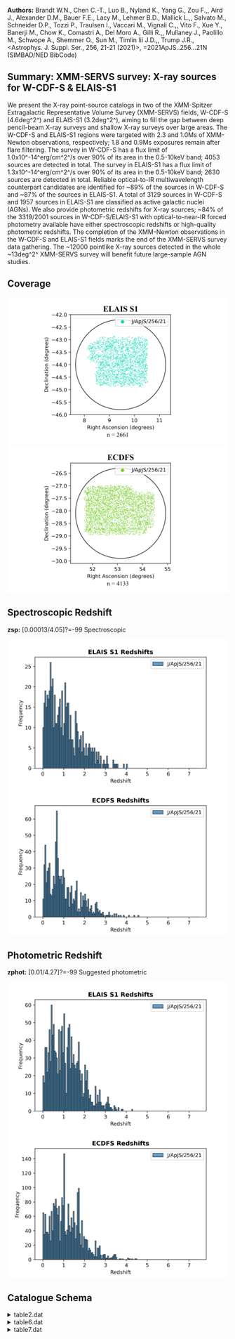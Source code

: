 **Authors:** Brandt W.N., Chen C.-T., Luo B., Nyland K., Yang G., Zou F.,, Aird J., Alexander D.M., Bauer F.E., Lacy M., Lehmer B.D., Mallick L.,, Salvato M., Schneider D.P., Tozzi P., Traulsen I., Vaccari M., Vignali C.,, Vito F., Xue Y., Banerji M., Chow K., Comastri A., Del Moro A., Gilli R.,, Mullaney J., Paolillo M., Schwope A., Shemmer O., Sun M., Timlin Iii J.D.,, Trump J.R., <Astrophys. J. Suppl. Ser., 256, 21-21 (2021)>, =2021ApJS..256...21N (SIMBAD/NED BibCode)

## Summary: XMM-SERVS survey: X-ray sources for W-CDF-S & ELAIS-S1 

We present the X-ray point-source catalogs in two of the XMM-Spitzer Extragalactic Representative Volume Survey (XMM-SERVS) fields, W-CDF-S (4.6deg^2^) and ELAIS-S1 (3.2deg^2^), aiming to fill the gap between deep pencil-beam X-ray surveys and shallow X-ray surveys over large areas. The W-CDF-S and ELAIS-S1 regions were targeted with 2.3 and 1.0Ms of XMM-Newton observations, respectively; 1.8 and 0.9Ms exposures remain after flare filtering. The survey in W-CDF-S has a flux limit of 1.0x10^-14^erg/cm^2^/s over 90% of its area in the 0.5-10keV band; 4053 sources are detected in total. The survey in ELAIS-S1 has a flux limit of 1.3x10^-14^erg/cm^2^/s over 90% of its area in the 0.5-10keV band; 2630 sources are detected in total. Reliable optical-to-IR multiwavelength counterpart candidates are identified for ~89% of the sources in W-CDF-S and ~87% of the sources in ELAIS-S1. A total of 3129 sources in W-CDF-S and 1957 sources in ELAIS-S1 are classified as active galactic nuclei (AGNs). We also provide photometric redshifts for X-ray sources; ~84% of the 3319/2001 sources in W-CDF-S/ELAIS-S1 with optical-to-near-IR forced photometry available have either spectroscopic redshifts or high-quality photometric redshifts. The completion of the XMM-Newton observations in the W-CDF-S and ELAIS-S1 fields marks the end of the XMM-SERVS survey data gathering. The ~12000 pointlike X-ray sources detected in the whole ~13deg^2^ XMM-SERVS survey will benefit future large-sample AGN studies.
## Coverage
![image](https://raw.githubusercontent.com/joshgithubbin/Sherlock-DDF/refs/heads/main/Catalogue%20Plotting/Catalogues/J-ApJS-256-21/Subcatalogues/ELAIS%20S1/Plots/fieldcover.png)
![image](https://raw.githubusercontent.com/joshgithubbin/Sherlock-DDF/refs/heads/main/Catalogue%20Plotting/Catalogues/J-ApJS-256-21/Subcatalogues/ECDFS/Plots/fieldcover.png)
## Spectroscopic Redshift 
 
**zsp:** [0.00013/4.05]?=-99 Spectroscopic 
 

![image](https://raw.githubusercontent.com/joshgithubbin/Sherlock-DDF/refs/heads/main/Catalogue%20Plotting/Catalogues/J-ApJS-256-21/Subcatalogues/ELAIS%20S1/Plots/zspec.png)
![image](https://raw.githubusercontent.com/joshgithubbin/Sherlock-DDF/refs/heads/main/Catalogue%20Plotting/Catalogues/J-ApJS-256-21/Subcatalogues/ECDFS/Plots/zspec.png)
## Photometric Redshift 
 
**zphot:** [0.01/4.27]?=-99 Suggested photometric 
 

![image](https://raw.githubusercontent.com/joshgithubbin/Sherlock-DDF/refs/heads/main/Catalogue%20Plotting/Catalogues/J-ApJS-256-21/Subcatalogues/ELAIS%20S1/Plots/zphot.png)
![image](https://raw.githubusercontent.com/joshgithubbin/Sherlock-DDF/refs/heads/main/Catalogue%20Plotting/Catalogues/J-ApJS-256-21/Subcatalogues/ECDFS/Plots/zphot.png)
## Catalogue Schema

<details>
<summary>table2.dat</summary>

| Bytes   | Format       | Units   | Label   | Explanations                                       |
|:--------|:-------------|:--------|:--------|:---------------------------------------------------|
| 1- 8    | A8           | ---     | Field   | Target field ("ELAIS-S1"=31 occurrences or         |
| 80      | occurrences) | 10-     | 13      | I4    ---     Nrev    XMM-Newton revolution number |
| 15- 24  | I10          | ---     | ObsID   | XMM-Newton observation ID                          |
| 26- 44  | A19          | ---     | Date    | Observation starting date/time (UT), ISO8601       |
| 46- 54  | F9.6         | deg     | RAdeg   | [8.7/54.2] Right ascension, pointing               |
| 56- 65  | F10.6        | deg     | DEdeg   | [-45/-27] Declination, pointing center (J2000)     |
| 67- 70  | F4.1         | ks      | PN      | [0.0/41.6] Cleaned exposure time for PN (1)        |
| 72- 75  | F4.1         | ks      | MOS1    | [0.0/43.5] Cleaned exposure time for MOS1 (1)      |
| 77- 80  | F4.1         | ks      | MOS2    | [0.0/43.5] Cleaned exposure time for MOS2 (1)      |
| 82- 85  | F4.1         | ks      | Exp     | [7.0/44.9] Total EPIC exposure time                |

**Note**: Cleaned exposure time included in the "good time intervals"; GTIs.

</details>

<details>
<summary>table6.dat</summary>

| Bytes      | Format       | Units        | Label           | Explanations                                                                 |
|:-----------|:-------------|:-------------|:----------------|:-----------------------------------------------------------------------------|
| 1- 5       | A5           | ---          | Field           | [WCDFS] W-CDF-S field ("WCDFS")                                              |
| 6- 9       | I04          | ---          | WCDFS           | [0/4052] The source ID of each X-ray                                         |
| 11- 19     | F9.6         | deg          | RAdeg           | [51.6/54.5] Right ascension (J2000.0)                                        |
| 21- 30     | F10.6        | deg          | DEdeg           | [-29/-26] Declination (J2000.0)                                              |
| 32- 39     | F8.6         | arcsec       | eXPos           | [0.07/4.4] X-ray positional                                                  |
| 41- 48     | F8.6         | arcsec       | R68             | [0.1/6.7] The 68% positional-                                                |
| 50- 58     | F9.6         | arcsec       | R99             | [0.2/15.1] The 99.73%                                                        |
| 60- 67     | F8.6         | arcsec       | eEMPos          | [0.04/8] Positional uncertainty                                              |
| 69- 78     | F10.6        | deg          | RASBdeg         | [51.6/54.5]?=-99 Right ascension (J2000)                                     |
| 80- 89     | F10.6        | deg          | DESBdeg         | [-29/-26]?=-99 Declination (J2000.0) as                                      |
| 91- 100    | F10.6        | deg          | RAHBdeg         | [51.6/54.5]?=-99 Right ascension (J2000)                                     |
| 102- 111   | F10.6        | deg          | DEHBdeg         | [-29/-26]?=-99 Declination (J2000.0) as                                      |
| 113- 122   | F10.6        | deg          | RAFBdeg         | [51.6/54.5]?=-99 Right ascension (J2000)                                     |
| 124- 133   | F10.6        | deg          | DEFBdeg         | [-29/-26]?=-99 Declination (J2000.0) as                                      |
| 135- 148   | F14.6        | ---          | detSB           | [3.5/109715]?=-99 The emldetect                                              |
| 150- 162   | F13.6        | ---          | detHB           | [9.5/11681]?=-99 The emldetect                                               |
| 164- 177   | F14.6        | ---          | detFB           | [3.5/121389]?=-99 The emldetect                                              |
| 179- 188   | F10.3        | s            | ExpSB           | [2261/217999] Total (PN+MOS1+MOS2)                                           |
| 190- 199   | F10.3        | s            | ExpHB           | [1507/179250] Total (PN+MOS1+MOS2)                                           |
| 201- 210   | F10.3        | s            | ExpFB           | [1721/223271] Total (PN+MOS1+MOS2)                                           |
| 212- 220   | F9.3         | s            | PNExpSB         | [1617/55520]?=0 PN exposure time in the                                      |
| 222- 230   | F9.3         | s            | M1ExpSB         | [60/84807]?=0 MOS1 exposure time in the                                      |
| 232- 240   | F9.3         | s            | M2ExpSB         | [1472/86841]?=0 MOS2 exposure time in the                                    |
| 242- 250   | F9.3         | s            | PNExpHB         | [1056/52663]?=0 PN exposure time in the                                      |
| 252- 260   | F9.3         | s            | M1ExpHB         | [13/68738]?=0 MOS1 exposure time in the                                      |
| 262- 270   | F9.3         | s            | M2ExpHB         | [2166/77002]?=0 MOS2 exposure time in the                                    |
| 272- 280   | F9.3         | s            | PNExpFB         | [1144/57280]?=0 PN exposure time in the                                      |
| 282- 290   | F9.3         | s            | M1ExpFB         | [1457/85675]?=0 MOS1 exposure time in the                                    |
| 292- 300   | F9.3         | s            | M2ExpFB         | [3092/84105]?=0 MOS2 exposure time in the                                    |
| 302- 310   | F9.6         | ct/pix       | BkgSB           | [0.08/5.5]?=99 Total background-map                                          |
| 312- 320   | F9.6         | ct/pix       | BkgHB           | [0/4.7]?=99 Total background-map                                             |
| 322- 330   | F9.6         | ct/pix       | BkgFB           | [0/8.3]?=99 Total background-map value                                       |
| 332- 339   | F8.6         | ct/pix       | PNBkgSB         | [0/3.8] PN background-map value in the                                       |
| 341- 348   | F8.6         | ct/pix       | M1BkgSB         | [0/1.3] MOS1 background-map value in the                                     |
| 350- 357   | F8.6         | ct/pix       | M2BkgSB         | [0/1.1] MOS2 background-map value in th                                      |
| 359- 366   | F8.6         | ct/pix       | PNBkgHB         | [0/2.4] PN background-map value in the                                       |
| 368- 375   | F8.6         | ct/pix       | M1BkgHB         | [0/1.6] MOS1 background-map value in th                                      |
| 377- 384   | F8.6         | ct/pix       | M2BkgHB         | [0/1.4] MOS2 background-map value in the                                     |
| 386- 393   | F8.6         | ct/pix       | PNBkgFB         | [0/5.5] PN background-map value in the                                       |
| 395- 402   | F8.6         | ct/pix       | M1BkgFB         | [0/2.7] MOS1 background-map value in the                                     |
| 404- 411   | F8.6         | ct/pix       | M2BkgFB         | [0/2.4] MOS2 background-map value in th                                      |
| 413- 424   | F12.6        | ct           | CtsSB           | [6/26510] Total (PN+MOS1+MOS2) net                                           |
| 426- 436   | F11.6        | ct           | CtsHB           | [17/4126] Total (PN+MOS1+MOS2) net                                           |
| 438- 449   | F12.6        | ct           | CtsFB           | [7/30391] Total (PN+MOS1+MOS2) net                                           |
| 451- 462   | F12.6        | ct           | PNCtsSB         | [0/9997]?=-99 PN net counts in the soft                                      |
| 464- 475   | F12.6        | ct           | M1CtsSB         | [0/6585]?=-99 MOS1 net counts in the                                         |
| 477- 488   | F12.6        | ct           | M2CtsSB         | [0/9928]?=-99 MOS2 net counts in the                                         |
| 490- 501   | F12.6        | ct           | PNCtsHB         | [0/2392]?=-99 PN net counts in the hard                                      |
| 503- 514   | F12.6        | ct           | M1CtsHB         | [0/1065]?=-99 MOS1 net counts in the                                         |
| 516- 527   | F12.6        | ct           | M2CtsHB         | [0/1991]?=-99 MOS2 net counts in the                                         |
| 529- 541   | F13.6        | ct           | PNCtsFB         | [0/10824]?=-99 PN net counts in the                                          |
| 543- 554   | F12.6        | ct           | M1CtsFB         | [0/7649]?=-99 MOS1 net counts in the                                         |
| 556- 568   | F13.6        | ct           | M2CtsFB         | [0/11919]?=-99 MOS2 net counts in the                                        |
| 570- 581   | F12.6        | ct           | e_CtsSB         | [3.8/7978]?=-99 Uncertainty on CtsSB                                         |
| 583- 594   | F12.6        | ct           | e_CtsHB         | [5.3/6678]?=-99 Uncertainty on CtsHB                                         |
| 596- 608   | F13.6        | ct           | e_CtsFB         | [5/16029]?=-99 Uncertainty on CtsFB                                          |
| 610- 621   | F12.6        | ct           | e_PNCtsSB       | [0/5543]?=-99 Uncertainty on PNCtsSB                                         |
| 623- 632   | F10.6        | ct           | e_M1CtsSB       | [0/85]?=-99 Uncertainty of M1CtsSB                                           |
| 634- 645   | F12.6        | ct           | e_M2CtsSB       | [0/7978]?=-99 Uncertainty of M2CtsSB                                         |
| 647- 658   | F12.6        | ct           | e_PNCtsHB       | [0/6678]?=-99 Uncertainty on PNCtsHB                                         |
| 660- 671   | F12.6        | ct           | e_M1CtsHB       | [0/2925]?=-99 Uncertainty on M1CtsHB                                         |
| 673- 682   | F10.6        | ct           | e_M2CtsHB       | [0/49]?=-99 Uncertainty of M2CtsHB                                           |
| 684- 696   | F13.6        | ct           | e_PNCtsFB       | [0/16029]?=-99 Uncertainty on PNCtsFB                                        |
| 698- 709   | F12.6        | ct           | e_M1CtsFB       | [0/4963]?=-99 Uncertainty of M1CtsFB                                         |
| 711- 723   | F13.6        | ct           | e_M2CtsFB       | [0/15920]?=-99 Uncertainty of M2CtsFB                                        |
| 725- 734   | F10.8        | ct/s         | CRtSB           | [0.0003/1.16] Total (PN+MOS1+MOS2) net                                       |
| 736- 745   | F10.8        | ct/s         | CRtHB           | [0.0009/0.15] Total (PN+MOS1+MOS2) net                                       |
| 747- 756   | F10.8        | ct/s         | CRtFB           | [0.0003/1.31] Total (PN+MOS1+MOS2) net                                       |
| 758- 766   | E9.4         | ct/s         | PNCRtSB         | [0/0.8]?=99 PN net count rates in the                                        |
| 768- 776   | E9.4         | ct/s         | M1CRtSB         | [0/0.21]?=99 MOS1 net count rates in the                                     |
| 778- 786   | E9.4         | ct/s         | M2CRtSB         | [0/0.24]?=99 MOS2 net count rates in the                                     |
| 788- 798   | F11.8        | ct/s         | PNCRtHB         | [0/0.08]?=99 PN net count rates in the                                       |
| 800- 808   | E9.4         | ct/s         | M1CRtHB         | [0/0.04]?=99 MOS1 net count rates in the                                     |
| 810- 818   | E9.4         | ct/s         | M2CRtHB         | [0/0.05]?=99 MOS2 net count rates in the                                     |
| 820- 826   | E7.2         | ct/s         | PNCRtFB         | [0/0.8]?=99 PN net count rates in the                                        |
| 828- 836   | E9.4         | ct/s         | M1CRtFB         | [0/0.25]?=99 MOS1 net count rates in the                                     |
| 838- 846   | E9.4         | ct/s         | M2CRtFB         | [0/0.3]?=99 MOS2 net count rates in the                                      |
| 848- 858   | F11.8        | ct/s         | e_CRtSB         | [0.0002/0.5]?=99 Uncertainty on CRtSB                                        |
| 860- 870   | F11.8        | ct/s         | e_CRtHB         | [0.0002/0.32]?=99 Uncertainty on CRtHB                                       |
| 872- 882   | F11.8        | ct/s         | e_CRtFB         | [0.0003/0.94]?=99 Uncertainty on CRtFB                                       |
| 884- 894   | F11.8        | ct/s         | e_PNCRtSB       | [0/0.33]?=99 Uncertainty of PNCRtSB                                          |
| 896- 904   | E9.4         | ct/s         | e_M1CRtSB       | [0/0.005]?=99 Uncertainty on M1CRtSB                                         |
| 906- 914   | E9.4         | ct/s         | e_M2CRtSB       | [0/0.5]?=99 Uncertainty on M2CRtSB                                           |
| 916- 926   | F11.8        | ct/s         | e_PNCRtHB       | [0/0.32]?=99 Uncertainty on PNCRtHB                                          |
| 928- 936   | E9.4         | ct/s         | e_M1CRtHB       | [0/0.2]?=99 Uncertainty on M1CRtHB                                           |
| 938- 948   | F11.8        | ct/s         | e_M2CRtHB       | [0/0.0021]?=99 Uncertainty on M2CRtHB                                        |
| 950- 960   | F11.8        | ct/s         | e_PNCRtFB       | [0/0.94]?=99 Uncertainty on PNCRtFB                                          |
| 962- 972   | F11.8        | ct/s         | e_M1CRtFB       | [0/0.2]?=99 Uncertainty on M1CRtFB                                           |
| 974- 984   | F11.8        | ct/s         | e_M2CRtFB       | [0/0.7]?=99 Uncertainty on M2CRtFB                                           |
| 986- 991   | F6.3         | ---          | BR              | [0.019/33.5] Total hard-to-soft band                                         |
| 993- 998   | F6.3         | ---          | e_BR            | [0.003/39]?=99 Uncertainty on BR (BR_ERR)                                    |
| 1000- 1005 | F6.3         | ---          | PNBR            | [0.014/6]?=99 PN hard-to-soft band ratio                                     |
| 1007- 1012 | F6.3         | ---          | e_PNBR          | [0.004/30]?=99 Uncertainty on PNBR                                           |
| 1014- 1019 | F6.3         | ---          | M1BR            | [0.009/23]?=99 MOS1 hard-to-soft band                                        |
| 1021- 1027 | F7.3         | ---          | e_M1BR          | [0.006/169]?=99 Uncertainty on M1BR                                          |
| 1029- 1034 | F6.3         | ---          | M2BR            | [0.03/9]?=99 MOS2 hard-to-soft band ratio                                    |
| 1036- 1041 | F6.3         | ---          | e_M2BR          | [0.006/6]?=99 Uncertainty on M2BR                                            |
| 1043- 1048 | F6.3         | ---          | HR              | [-0.97/0.95] Hardness ratio                                                  |
| 1050- 1056 | F7.3         | ---          | e_HR            | [-2/14.1]?=-99 Uncertainty on HR (HR_ERR)                                    |
| 1058- 1061 | F4.1         | ---          | Gamma           | [-1/2.9] The effective power-law                                             |
| 1063- 1073 | F11.8        | fW/m2        | F0.5-2keV       | [0.0004/0.81]?=99 Apparent flux in                                           |
| 1075- 1085 | F11.8        | fW/m2        | e_F0.5-2keV     | [0.0001/0.011]?=99 Uncertainty on                                            |
| 1087- 1097 | F11.8        | fW/m2        | F2-10keV        | [0.004/1.1]?=99 Apparent flux in                                             |
| 1099- 1109 | F11.8        | fW/m2        | e_F2-10keV      | [0.001/0.08]?=99 Uncertainty on F2-10keV                                     |
| 1111- 1121 | F11.8        | fW/m2        | F0.5-10keV      | [0.001/1.7]?=99 Apparent flux in                                             |
| 1123- 1133 | F11.8        | fW/m2        | e_F0.5-10keV    | [0.0005/0.07]?=99 Uncertainty on                                             |
| 1135- 1140 | F6.2         | [10-7W]      | LX              | [35.27/45.55]? Log rest-frame apparent                                       |
| 1142- 1144 | I3           | ---          | CCat            | [1/3]?=-99 The catalog origin of the                                         |
| 1146- 1167 | A22          | ---          | CID             | Source ID in the matched Chandra                                             |
| 1169- 1178 | F10.6        | deg          | RACdeg          | [52.2/54.4]?=-99 Right ascension (J2000)                                     |
| 1180- 1189 | F10.6        | deg          | DECdeg          | [-28.2/-27]?=-99 Declination (J2000) of                                      |
| 1191- 1200 | F10.6        | ---          | Pany            | [0.1/1]?=-99 The posterior probability of                                    |
| 1202- 1211 | F10.6        | ---          | Pi              | [0.2/1]?=-99 The relative probability of                                     |
| 1          | counterpart  | to           | be              | the correct match                                                            |
| 1213       | I1           | ---          | F2              | [0/1] Warning flag for sources where a                                       |
| 1215- 1224 | F10.6        | deg          | RAIRdeg         | [51.6/54.5]?=-99 Right ascension (J2000)                                     |
| 1226- 1235 | F10.6        | deg          | DEIRdeg         | [-29/-26]?=-99 Declination (J2000.0) of                                      |
| 1237- 1246 | F10.6        | deg          | RAVdeg          | [51.6/54.5]?=-99 Right ascension (J2000)                                     |
| 1248- 1257 | F10.6        | deg          | DEVdeg          | [-29/-26]?=-99 Declination (J2000.0) of                                      |
| 1259- 1268 | F10.6        | deg          | RAHdeg          | [51.7/54.5]?=-99 Right ascension (J2000)                                     |
| 1270- 1279 | F10.6        | deg          | DEHdeg          | [-29/-26]?=-99 Declination (J2000.0) of                                      |
| 1281- 1290 | F10.6        | deg          | RADdeg          | [51.6/54.5]?=-99 Right ascension (J2000)                                     |
| 1292- 1301 | F10.6        | deg          | DEDdeg          | [-29/-27]?=-99 Declination (J2000.0) of                                      |
| 1303- 1313 | F11.6        | arcsec       | SepIRAC         | [0.02/9.8]?=-99 Separation of the X-ray                                      |
| 1315- 1325 | F11.6        | arcsec       | SepVIDEO        | [0.01/9.9]?=-99 Separation of the X-ray                                      |
| 1327- 1336 | F10.6        | arcsec       | SepHSC          | [0.01/9.8]?=-99 Separation of the X-ray                                      |
| 1338- 1347 | F10.6        | arcsec       | SepDES          | [0.1/9.6]?=-99 Separation of the X-ray                                       |
| 1349- 1357 | F9.6         | mag          | 3.6magAp        | [12.68/23]?=99 1.9 arcsec aperture                                           |
| 6          | micron       | band         | reported        | in the DeepDrill catalog                                                     |
| 1359- 1367 | F9.6         | mag          | e_3.6magAp      | [0.03/0.3]?=99 The uncertainty on                                            |
| 1369- 1377 | F9.6         | mag          | 4.5magAp        | [12.9/22.8]?=99 1.9 arcsec aperture                                          |
| 5          | micron       | band         | reported        | in the DeepDrill catalog                                                     |
| 1379- 1387 | F9.6         | mag          | e_4.5magAp      | [0.03/0.3]?=99 The uncertainty on                                            |
| 1389- 1397 | F9.6         | mag          | Zapc3           | [12.34/27.5]?=99 VIDEO 2" aperture                                           |
| 1399- 1405 | E7.2         | mag          | e_Zapc3         | [4e-6/1.8]?=99 Uncertainty on Zapc3                                          |
| 1407- 1415 | F9.6         | mag          | Yapc3           | [11.5/26.3]?=99 VIDEO 2 arcsec aperture                                      |
| 1417- 1423 | E7.2         | mag          | e_Yapc3         | [3e-6/1.2]?=99 Uncertainty on Yapc3                                          |
| 1425- 1433 | F9.6         | mag          | Japc3           | [12.19/26.1]?=99 VIDEO 2 arcsec aperture                                     |
| 1435- 1441 | E7.2         | mag          | e_Japc3         | [5e-6/0.5]?=99 Uncertainty on Japc3                                          |
| 1443- 1451 | F9.6         | mag          | Hapc3           | [12.22/27.3]?=99 VIDEO 2 arcsec aperture                                     |
| 1453- 1459 | E7.2         | mag          | e_Hapc3         | [5e-6/2.2]?=99 Uncertainty on Hapc3                                          |
| 1461- 1469 | F9.6         | mag          | Ksapc3          | [12.24/24]?=99 VIDEO 2 arcsec aperture                                       |
| 1471- 1477 | E7.2         | mag          | e_Ksapc3        | [6e-6/0.3]?=99 Uncertainty on Ksapc3                                         |
| 1479- 1487 | F9.6         | mag          | gmag            | [16.65/29.2]?=99 HSC CModel photometry in                                    |
| 1489- 1497 | F9.6         | mag          | e_gmag          | [0.0001/2.9]?=99 Uncertainty on gmag                                         |
| 1499- 1507 | F9.6         | mag          | rmag            | [16.42/29]?=99 HSC CModel photometry in                                      |
| 1509- 1517 | F9.6         | mag          | e_rmag          | [0.0002/7.2]?=99 Uncertainty on rmag                                         |
| 1519- 1527 | F9.6         | mag          | imag            | [15.54/26.9]?=99 HSC CModel photometry in                                    |
| 1529- 1537 | F9.6         | mag          | e_imag          | [0.0001/0.5]?=99 Uncertainty of HSC                                          |
| 1539- 1547 | F9.6         | mag          | zmag            | [15.37/26.8]?=99 HSC CModel photometry in                                    |
| 1549- 1557 | F9.6         | mag          | e_zmag          | [0.0001/1.7]?=99 Uncertainty on zmag                                         |
| 1559- 1567 | F9.6         | mag          | gmagDES         | [12/27.9]?=99 DES Kron photometry in the                                     |
| 1569- 1575 | E7.2         | mag          | e_gmagDES       | [6.5e-5/1.8]?=99 Uncertainty on gmagDES                                      |
| 1577- 1585 | F9.6         | mag          | rmagDES         | [11.99/26.9]?=99 DES Kron photometry in                                      |
| 1587- 1593 | E7.2         | mag          | e_rmagDES       | [5.9e-5/1.3]?=99 Uncertainty on rmagDES                                      |
| 1595- 1603 | F9.6         | mag          | imagDES         | [11.95/25.8]?=99 DES Kron photometry in                                      |
| 1605- 1611 | E7.2         | mag          | e_imagDES       | [9.3e-5/1]?=99 Uncertainty on imagDES                                        |
| 1613- 1621 | F9.6         | mag          | zmagDES         | [11.45/25.9]?=99 DES Kron photometry in                                      |
| 1623- 1631 | F9.6         | mag          | e_zmagDES       | [0.0001/1.2]?=99 Uncertainty on zmagDES                                      |
| 1633- 1641 | F9.6         | mag          | YmagDES         | [10.15/25]?=99 DES Kron photometry in                                        |
| 1643- 1651 | F9.6         | mag          | e_YmagDES       | [0.0001/5.7]?=99 Uncertainty on YmagDES                                      |
| 1653- 1658 | I6           | ---          | Tractor         | [10/804323]?=-99 The object ID of the                                        |
| 1660- 1669 | F10.6        | mag          | 3.6mag          | [11.6/25.4]?=-99 Forced photometry in                                        |
| 6          | micron       | band         | (IRAC_1_FP_MAG) | 1671- 1680 F10.6  mag     e_3.6mag     [0.09/0.8]?=-99 Uncertainty on 3.6mag |
| 1682- 1691 | F10.6        | mag          | 4.5mag          | [11.6/25.3]?=-99 Forced photometry in                                        |
| 5          | micron       | band         | (IRAC_2_FP_MAG) | 1693- 1702 F10.6  mag     e_4.5mag     [0.09/1.2]?=-99 Uncertainty on 4.5mag |
| 1704- 1713 | F10.6        | mag          | Zpmag           | [10.5/28.5]?=-99 Forced photometry in                                        |
| 1715- 1724 | F10.6        | mag          | e_Zpmag         | [0.09/7.3]?=-99 Uncertainty on Zpmag                                         |
| 1726- 1735 | F10.6        | mag          | Ypmag           | [10/26]?=-99 Forced photometry in VIDEO                                      |
| 1737- 1746 | F10.6        | mag          | e_Ypmag         | [0.09/0.8]?=-99 Uncertainty on Ypmag                                         |
| 1748- 1757 | F10.6        | mag          | Jpmag           | [10.7/28.5]?=-99 Forced photometry in                                        |
| 1759- 1768 | F10.6        | mag          | e_Jpmag         | [0.09/3.6]?=-99 Uncertainty on Jpmag                                         |
| 1770- 1779 | F10.6        | mag          | Hpmag           | [10.9/25]?=-99 Forced photometry in VIDEO                                    |
| 1781- 1790 | F10.6        | mag          | e_Hpmag         | [0.09/0.5]?=-99 Uncertainty on Hpmag                                         |
| 1792- 1801 | F10.6        | mag          | Kspmag          | [10.8/27.8]?=-99 Forced photometry in                                        |
| 1803- 1812 | F10.6        | mag          | e_Kspmag        | [0.09/2.8]?=-99 Uncertainty on Kspmag                                        |
| 1814- 1823 | F10.6        | mag          | gmagFP          | [15.2/30.2]?=-99 Forced photometry in HSC                                    |
| 1825- 1834 | F10.6        | mag          | e_gmagFP        | [0.09/19.4]?=-99 Uncertainty on gmagFP                                       |
| 1836- 1845 | F10.6        | mag          | rmagFP          | [14.4/30]?=-99 Forced photometry in HSC r                                    |
| 1847- 1856 | F10.6        | mag          | e_rmagFP        | [0.09/38]?=-99 Uncertainty on rmagFP                                         |
| 1858- 1867 | F10.6        | mag          | imagFP          | [15.4/27.3]?=-99 Forced photometry in HSC                                    |
| 1869- 1878 | F10.6        | mag          | e_imagFP        | [0.09/2.1]?=-99 Uncertainty on imagFP                                        |
| 1880- 1889 | F10.6        | mag          | zmagFP          | [13.7/26.5]?=-99 Forced photometry in HSC                                    |
| 1891- 1900 | F10.6        | mag          | e_zmagFP        | [0.09/2.6]?=-99 Uncertainty on zmagFP                                        |
| 1902- 1911 | F10.6        | mag          | umagV           | [9.9/34.6]?=-99 Forced photometry in                                         |
| 1913- 1924 | F12.6        | mag          | e_umagV         | [0.09/1705]?=-99 Uncertainty on umagV                                        |
| 1926- 1935 | F10.6        | mag          | gmagV           | [11/31]?=-99 Forced photometry in VOICE                                      |
| 1937- 1946 | F10.6        | mag          | e_gmagV         | [0.09/64.1]?=-99 Uncertainty on gmagV                                        |
| 1948- 1957 | F10.6        | mag          | rmagV           | [10.9/30.3]?=-99 Forced photometry in                                        |
| 1959- 1968 | F10.6        | mag          | e_rmagV         | [0.09/41]?=-99 Uncertainty on rmagV                                          |
| 1970- 1979 | F10.6        | mag          | imagV           | [10.6/30]?=-99 Forced photometry in VOICE                                    |
| 1981- 1990 | F10.6        | mag          | e_imagV         | [0.09/69.6]?=-99 Uncertainty on imagV                                        |
| 1992- 2001 | F10.6        | ---          | zsp             | [0.00015/4.6]?=-99 Spectroscopic redshift                                    |
| 2003- 2005 | I3           | ---          | zCl             | [-1/1]?=-99 Spectroscopic classification                                     |
| 2007- 2009 | I3           | ---          | q_zsp           | [2/6]?=-99 Spectroscopic quality flag                                        |
| 2011- 2021 | F11.6        | deg          | RAzsdeg         | [51.6/54.5]?=-99 Right ascension (J2000)                                     |
| 2023- 2033 | F11.6        | deg          | DEzsdeg         | [-29/-27]?=-99 Declination (J2000.0) of                                      |
| 2035- 2041 | A7           | ---          | r_zsp           | The spectroscopic catalog that                                               |
| 2043- 2047 | F5.1         | ---          | Fsed            | [0/1]?=-99 Flag for BL AGN candidates                                        |
| 2049- 2058 | F10.6        | deg          | RAspdeg         | [51.6/54.5]? Right ascension (J2000.0)                                       |
| 2060- 2070 | F11.6        | deg          | DEzpdeg         | [-29/-26]? Declination (J2000.0) of the                                      |
| 2072- 2079 | F8.4         | ---          | zphot           | [0.01/4.5]?=-99 Suggested photometric                                        |
| 2081- 2087 | F7.3         | ---          | zpEazy          | [0.01/6]?=-99 Photometric redshift                                           |
| 2089- 2096 | F8.3         | ---          | E_zpEazy        | [-0.9/3.8]? Upper uncertainty of                                             |
| 2098- 2105 | F8.3         | ---          | e_zpEazy        | [-0.05/4]? Lower uncertainty of                                              |
| 2107- 2126 | F20.6        | ---          | q_zpEazy        | [-99/398127000000]? Quality of                                               |
| 2128- 2135 | F8.4         | ---          | zpLP            | [0.02/6]?=-99 Photometric redshift                                           |
| 2137- 2144 | F8.4         | ---          | E_zpLP          | [0/5.4]?=-99 Upper uncertainty of                                            |
| 2146- 2153 | F8.4         | ---          | e_zpLP          | [0/3.3]?=-99 Lower uncertainty of                                            |
| 2155       | I1           | ---          | Fagn            | [0/1] Flag for AGNs identified (1=AGN;                                       |
| 3129       | occurrences) | (AGN_FLAG)   | 2157-           | 2159 I3     ---       Fstar      [0/1]?=-99 Flag for stars identified        |
| 169        | occurrences) | (STAR_FLAG)  | Note            | (1): Catalog origin of the nearest Chandra source as follows:                |
| 1          | =            | the          | CDF-S           | catalog (Luo+ 2017, J/ApJS/228/2J)                                           |
| 2          | =            | the          | E-CDF-S         | catalog (Xue+ 2016, J/ApJS/224/15)                                           |
| 3          | =            | the          | CSC             | 2.0 catalog (Evans+ 2010ApJS..189...37E ; Cat. IX/57)                        |
| 1          | =            | BL           | AGNs            | (280 occurrences)                                                            |
| 0          | =            | galaxies     | or              | non-BL AGNs (491 occurrences)                                                |
| 1          | =            | stars        | (1              | occurrence)                                                                  |
| 273        | (406         | occurrences) | PRIMUS          | = The PRIsm MUlti-object Survey (Coil+ 2011ApJ...741....8C ;                 |
| 252        | occurrences) | ATLAS        | =               | The Australia Telescope Large Area Survey                                    |
| 2015       | ;            | 97           | occurrences)    | S+10   = Silverman+ 2010, J/ApJS/191/124 (70 occurrences)                    |
| 2116       | ;            | 61           | occurrences)    | 2dfGRS = The 2dF Galaxy Redshift Survey (Cat. VII/250 ; 5 occurrences)       |
| 259        | ;            | 4            | occurrences)    | HELP   = HELP database (Shirley+ 2019MNRAS.490..634S ; 3 occurrences)        |
| 0          | =            | sources      | that            | are classified as BL AGN candidates by two different                         |
| 424        | occurrences) | 0.5          | =               | sources identified as BL AGN candidates using one method but not the         |
| 625        | occurrences) | 0.0          | =               | sources identified as non-BL AGNs by both methods (1539 occurrences)         |

**Note**: Catalog origin of the nearest Chandra source as follows:
  1 = the CDF-S catalog (Luo+ 2017, J/ApJS/228/2J)
  2 = the E-CDF-S catalog (Xue+ 2016, J/ApJS/224/15)
  3 = the CSC 2.0 catalog (Evans+ 2010ApJS..189...37E ; Cat. IX/57)
Note (2): Spectroscopic classification of the source as follows:
   1 = BL AGNs (280 occurrences)
   0 = galaxies or non-BL AGNs (491 occurrences)
  -1 = stars (1 occurrence)
Note (3): Spectroscopic catalog as follows:
 OzDES  = see DR1: Childress+, 2017, J/MNRAS/472/273 (406 occurrences)
 PRIMUS = The PRIsm MUlti-object Survey (Coil+ 2011ApJ...741....8C ;
           252 occurrences)
 ATLAS  = The Australia Telescope Large Area Survey
           (Franzen+ 2015 ; 97 occurrences)
 S+10   = Silverman+ 2010, J/ApJS/191/124 (70 occurrences)
 ACES   = The Arizona CDFS Environment Survey (Cooper+, 2012, J/MNRAS/425/2116 ;
           61 occurrences)
 2dfGRS = The 2dF Galaxy Redshift Survey (Cat. VII/250 ; 5 occurrences)
 6df    = The 6dF galaxy survey (Cat. VII/259 ; 4 occurrences)
 HELP   = HELP database (Shirley+ 2019MNRAS.490..634S ; 3 occurrences)
Note (4): Flag for broad-line (BL) AGN candidates as follows:
 1.0 = sources that are classified as BL AGN candidates by two different
        methods (424 occurrences)
 0.5 = sources identified as BL AGN candidates using one method but not the
        other (625 occurrences)
 0.0 = sources identified as non-BL AGNs by both methods (1539 occurrences)

</details>

<details>
<summary>table7.dat</summary>

| Bytes      | Format       | Units        | Label           | Explanations                                                                   |
|:-----------|:-------------|:-------------|:----------------|:-------------------------------------------------------------------------------|
| 1- 2       | A2           | ---          | Field           | [ES] ELAIS-S1 field ("ES")                                                     |
| 3- 6       | I04          | ---          | ES              | [0/2629] The source ID of each X-ray                                           |
| 1          | field        | (XID)        | 8-              | 16 F9.6   deg       RAdeg       [8/10.6] Right ascension (J2000.0)             |
| 18- 27     | F10.6        | deg          | DEdeg           | [-44.9/-42.8] Declination (J2000.0)                                            |
| 29- 36     | F8.6         | arcsec       | eXPos           | [0.04/4.4] X-ray positional                                                    |
| 38- 45     | F8.6         | arcsec       | R68             | [0.07/6.7] The 68% positional-                                                 |
| 47- 55     | F9.6         | arcsec       | R99             | [0.16/15] The 99.73%                                                           |
| 57- 65     | F9.6         | arcsec       | eEMPos          | [0.05/13.18] Positional uncertainty                                            |
| 67- 76     | F10.6        | deg          | RASBdeg         | [8/10.6]?=-99 Right ascension (J2000.0)                                        |
| 78- 87     | F10.6        | deg          | DESBdeg         | [-45/-42.8]?=-99 Declination (J2000.0)                                         |
| 89- 98     | F10.6        | deg          | RAHBdeg         | [8.1/10.6]?=-99 Right ascension                                                |
| 100- 109   | F10.6        | deg          | DEHBdeg         | [-45/-42.9]?=-99 Declination (J2000.0)                                         |
| 111- 120   | F10.6        | deg          | RAFBdeg         | [8/10.6]?=-99 Right ascension (J2000.0)                                        |
| 122- 131   | F10.6        | deg          | DEFBdeg         | [-45/-42.8]?=-99 Declination (J2000.0)                                         |
| 133- 146   | F14.6        | ---          | detSB           | [4/108359]?=-99 The emldetect                                                  |
| 148- 159   | F12.6        | ---          | detHB           | [8/5354]?=-99 The emldetect                                                    |
| 161- 174   | F14.6        | ---          | detFB           | [4/113691]?=-99 The emldetect                                                  |
| 176- 185   | F10.3        | s            | ExpSB           | [2357/197488] Total (PN+MOS1+MOS2)                                             |
| 187- 196   | F10.3        | s            | ExpHB           | [2807/186467] Total (PN+MOS1+MOS2)                                             |
| 198- 207   | F10.3        | s            | ExpFB           | [2259/197427] Total (PN+MOS1+MOS2)                                             |
| 209- 217   | F9.3         | s            | PNExpSB         | [1972/65089]?=0 PN exposure time in the                                        |
| 219- 227   | F9.3         | s            | M1ExpSB         | [2788/68139]?=0 MOS1 exposure time in                                          |
| 229- 237   | F9.3         | s            | M2ExpSB         | [2540/70852]?=0 MOS2 exposure time in                                          |
| 239- 247   | F9.3         | s            | PNExpHB         | [1280/57452]?=0 PN exposure time in the                                        |
| 249- 257   | F9.3         | s            | M1ExpHB         | [395/67355]?=0 MOS1 exposure time in the                                       |
| 259- 267   | F9.3         | s            | M2ExpHB         | [155/67353]?=0 MOS2 exposure time in the                                       |
| 269- 277   | F9.3         | s            | PNExpFB         | [1677/65029]?=0 PN exposure time in                                            |
| 279- 287   | F9.3         | s            | M1ExpFB         | [478/68177]?=0 MOS1 exposure time in the                                       |
| 289- 297   | F9.3         | s            | M2ExpFB         | [2539/70018]?=0 MOS2 exposure time in                                          |
| 299- 307   | F9.6         | ct/pix       | BkgSB           | [0.06/4.3]?=99 Total background-map                                            |
| 309- 317   | F9.6         | ct/pix       | BkgHB           | [0.17/4.1]?=99 Total background-map                                            |
| 319- 327   | F9.6         | ct/pix       | BkgFB           | [0.06/7.1]?=99 Total background-map                                            |
| 329- 336   | F8.6         | ct/pix       | PNBkgSB         | [0.0002/3.1] PN background-map value                                           |
| 338- 344   | E7.2         | ct/pix       | M1BkgSB         | [9.4e-05/1.1] MOS1 background-map value                                        |
| 346- 353   | F8.6         | ct/pix       | M2BkgSB         | [0.0002/1.2] MOS2 background-map value                                         |
| 355- 361   | E7.2         | ct/pix       | PNBkgHB         | [6.3e-05/2.2] PN background-map value                                          |
| 363- 369   | E7.2         | ct/pix       | M1BkgHB         | [6.3e-05/0.9] MOS1 background-map value                                        |
| 371- 377   | E7.2         | ct/pix       | M2BkgHB         | [9.4e-05/1.1] MOS2 background-map value                                        |
| 379- 386   | F8.6         | ct/pix       | PNBkgFB         | [0.0002/3.8] PN background-map value                                           |
| 388- 394   | E7.2         | ct/pix       | M1BkgFB         | [9.4e-05/2] MOS1 background-map value                                          |
| 396- 403   | F8.6         | ct/pix       | M2BkgFB         | [0.0002/2.2] MOS2 background-map value                                         |
| 405- 416   | F12.6        | ct           | CtsSB           | [8/29041] Total (PN+MOS1+MOS2) net                                             |
| 418- 428   | F11.6        | ct           | CtsHB           | [16/2258] Total (PN+MOS1+MOS2) net                                             |
| 430- 441   | F12.6        | ct           | CtsFB           | [7/31299] Total (PN+MOS1+MOS2) net                                             |
| 443- 455   | F13.6        | ct           | PNCtsSB         | [0/17844]?=-99 PN net counts in the                                            |
| 457- 468   | F12.6        | ct           | M1CtsSB         | [0/5802]?=-99 MOS1 net counts in the                                           |
| 470- 481   | F12.6        | ct           | M2CtsSB         | [0/5396]?=-99 MOS2 net counts in the                                           |
| 483- 493   | F11.6        | ct           | PNCtsHB         | [0/888]?=-99 PN net counts in the hard                                         |
| 495- 505   | F11.6        | ct           | M1CtsHB         | [0/695]?=-99 MOS1 net counts in the                                            |
| 507- 517   | F11.6        | ct           | M2CtsHB         | [0/675]?=-99 MOS2 net counts in the                                            |
| 519- 531   | F13.6        | ct           | PNCtsFB         | [0/18732]?=-99 PN net counts in the                                            |
| 533- 544   | F12.6        | ct           | M1CtsFB         | [0/6497]?=-99 MOS1 net counts in the                                           |
| 546- 557   | F12.6        | ct           | M2CtsFB         | [0/6071]?=-99 MOS2 net counts in the                                           |
| 559- 570   | F12.6        | ct           | e_CtsSB         | [3.9/8661]?=-99 Uncertainty on CtsSB                                           |
| 572- 584   | F13.6        | ct           | e_CtsHB         | [5.9/10472]?=-99 Uncertainty on CtsHB                                          |
| 586- 598   | F13.6        | ct           | e_CtsFB         | [6.5/15847]?=-99 Uncertainty on CtsFB                                          |
| 600- 611   | F12.6        | ct           | e_PNCtsSB       | [0/8661]?=-99 Uncertainty on PNCtsSB                                           |
| 613- 624   | F12.6        | ct           | e_M1CtsSB       | [0/8141]?=-99 Uncertainty on M1CtsSB                                           |
| 626- 635   | F10.6        | ct           | e_M2CtsSB       | [0/77]?=-99 Uncertainty on M2CtsSB                                             |
| 637- 649   | F13.6        | ct           | e_PNCtsHB       | [0/10472]?=-99 Uncertainty on PNCtsHB                                          |
| 651- 660   | F10.6        | ct           | e_M1CtsHB       | [0/30]?=-99 Uncertainty on M1CtsHB                                             |
| 662- 671   | F10.6        | ct           | e_M2CtsHB       | [0/30]?=-99 Uncertainty on M2CtsHB                                             |
| 673- 685   | F13.6        | ct           | e_PNCtsFB       | [0/13811]?=-99 Uncertainty on PNCtsFB                                          |
| 687- 696   | F10.6        | ct           | e_M1CtsFB       | [0/85]?=-99 Uncertainty on M1CtsFB                                             |
| 698- 710   | F13.6        | ct           | e_M2CtsFB       | [0/15847]?=-99 Uncertainty on M2Cts                                            |
| 712- 721   | F10.8        | ct/s         | CRtSB           | [0.0003/1.11] Total (PN+MOS1+MOS2) net                                         |
| 723- 732   | F10.8        | ct/s         | CRtHB           | [0.0005/0.1] Total (PN+MOS1+MOS2) net                                          |
| 734- 743   | F10.8        | ct/s         | CRtFB           | [0.0003/1.21] Total (PN+MOS1+MOS2) net                                         |
| 745- 753   | E9.4         | ct/s         | PNCRtSB         | [0/0.8]?=99 PN net count rates in the                                          |
| 755- 763   | E9.4         | ct/s         | M1CRtSB         | [0/0.2]?=99 MOS1 net count rates in the                                        |
| 765- 773   | E9.4         | ct/s         | M2CRtSB         | [0/0.2]?=99 MOS2 net count rates in the                                        |
| 775- 783   | E9.4         | ct/s         | PNCRtHB         | [0/0.05]?=99 PN net count rates in the                                         |
| 785- 793   | E9.4         | ct/s         | M1CRtHB         | [0/0.03]?=99 MOS1 net count rates in                                           |
| 795- 803   | E9.4         | ct/s         | M2CRtHB         | [0/0.03]?=99 MOS2 net count rates in                                           |
| 805- 813   | E9.4         | ct/s         | PNCRtFB         | [0/0.8]?=99 PN net count rates in the                                          |
| 815- 823   | E9.4         | ct/s         | M1CRtFB         | [0/0.3]?=99 MOS1 net count rates in the                                        |
| 825- 833   | E9.4         | ct/s         | M2CRtFB         | [0/0.2]?=99 MOS2 net count rates in the                                        |
| 835- 845   | F11.8        | ct/s         | e_CRtSB         | [0.0002/1.6]?=99  Uncertainty in CRtSB                                         |
| 847- 857   | F11.8        | ct/s         | e_CRtHB         | [0.0002/1]?=99  Uncertainty in CRtHB                                           |
| 859- 869   | F11.8        | ct/s         | e_CRtFB         | [0.0003/1.7]?=99  Uncertainty in CRtFB                                         |
| 871- 881   | F11.8        | ct/s         | e_PNCRtSB       | [0/0.4]?=99  Uncertainty in PNCRtSB                                            |
| 883- 891   | E9.4         | ct/s         | e_M1CRtSB       | [0/1.6]?=99 Uncertainty in M1CRtSB                                             |
| 893- 901   | E9.4         | ct/s         | e_M2CRtSB       | [0/0.004]?=99 Uncertainty in M2CRtSB                                           |
| 903- 913   | F11.8        | ct/s         | e_PNCRtHB       | [0/0.93]?=99  Uncertainty in PNCRtHB                                           |
| 915- 923   | E9.4         | ct/s         | e_M1CRtHB       | [0/0.004]?=99 Uncertainty in M1CRtHB                                           |
| 925- 933   | E9.4         | ct/s         | e_M2CRtHB       | [0/0.004]?=99 Uncertainty in M2CRtHB                                           |
| 935- 945   | F11.8        | ct/s         | e_PNCRtFB       | [0/0.7]?=99  Uncertainty in PNCRtFB                                            |
| 947- 957   | F11.8        | ct/s         | e_M1CRtFB       | [0/0.005]?=99  Uncertainty in M1CRtFB                                          |
| 959- 967   | E9.4         | ct/s         | e_M2CRtFB       | [0/1.7]?=99 Uncertainty in M2CRtFB                                             |
| 969- 974   | F6.3         | ---          | BR              | [0.01/29.62] Total hard-to-soft band                                           |
| 976- 981   | F6.3         | ---          | e_BR            | [0.002/13.4]?=99 Uncertainty in BR                                             |
| 983- 988   | F6.3         | ---          | PNBR            | [0.02/6.1]?=99 PN hard-to-soft band                                            |
| 990- 995   | F6.3         | ---          | e_PNBR          | [0.003/24.3]?=99 Uncertainty in PNBR                                           |
| 997- 1002  | F6.3         | ---          | M1BR            | [0.03/99] MOS1 hard-to-soft band ratio                                         |
| 1004- 1010 | F7.3         | ---          | e_M1BR          | [0.006/619.1] Uncertainty in M1BR                                              |
| 1012- 1017 | F6.3         | ---          | M2BR            | [0.029/22.5]?=99 MOS2 hard-to-soft band                                        |
| 1019- 1024 | F6.3         | ---          | e_M2BR          | [0.006/58.5]?=99 Uncertainty in M2BR                                           |
| 1026- 1031 | F6.3         | ---          | HR              | [-0.98/0.94] Hardness ratio                                                    |
| 1033- 1039 | F7.3         | ---          | e_HR            | [-2/14]?=-99 Uncertainty in HR (HR_ERR)                                        |
| 1041- 1044 | F4.1         | ---          | Gamma           | [-1/2.9] The effective power-law                                               |
| 1046- 1056 | F11.8        | fW/m2        | F0.5-2keV       | [0.0004/0.7]?=99 Apparent flux in the                                          |
| 1058- 1068 | F11.8        | fW/m2        | e_F0.5-2keV     | [0.0001/0.009]?=99 Uncertainty in                                              |
| 1070- 1080 | F11.8        | fW/m2        | F2-10keV        | [0.005/0.5]?=99 Apparent flux in the                                           |
| 1082- 1092 | F11.8        | fW/m2        | e_F2-10keV      | [0.001/0.05]?=99 Uncertainty in F2-10keV                                       |
| 1094- 1104 | F11.8        | fW/m2        | F0.5-10keV      | [0.001/1.2]?=99 Apparent flux in the                                           |
| 1106- 1116 | F11.8        | fW/m2        | e_F0.5-10keV    | [0.0004/0.04]?=99 Uncertainty in                                               |
| 1118- 1123 | F6.2         | [10-7W]      | LX              | [35/45.52]?=-99 Log rest-frame apparent                                        |
| 1125- 1127 | I3           | ---          | CCat            | [3]?=-99 The catalog origin of the                                             |
| 1129- 1150 | A22          | ---          | CID             | Source ID in the matched Chandra                                               |
| 1152- 1161 | F10.6        | deg          | RACdeg          | [8.2/10.52]?=-99 Right ascension                                               |
| 1163- 1172 | F10.6        | deg          | DECdeg          | [-44.4/-42.92]?=-99 Declination (J2000)                                        |
| 1174- 1183 | F10.6        | ---          | Pany            | [0.1/1]?=-99 The posterior probability                                         |
| 1185- 1194 | F10.6        | ---          | Pi              | [0.2/1]?=-99 The relative probability of                                       |
| 1          | counterpart  | to           | be              | the correct match                                                              |
| 1196       | I1           | ---          | F2              | [0/1] Warning flag for sources where a                                         |
| 1198- 1207 | F10.6        | deg          | RAIRdeg         | [8.1/10.6]?=-99 Right ascension (J2000)                                        |
| 1209- 1218 | F10.6        | deg          | DEIRdeg         | [-45/-42.8]?=-99 Declination (J2000) of                                        |
| 1220- 1229 | F10.6        | deg          | RAVdeg          | [8.4/10.6]?=-99 Right ascension (J2000)                                        |
| 1231- 1240 | F10.6        | deg          | DEVdeg          | [-45/-42.8]?=-99 Declination (J2000)                                           |
| 1242- 1251 | F10.6        | deg          | RADdeg          | [8/10.6]?=-99 Right ascension (J2000)                                          |
| 1253- 1262 | F10.6        | deg          | DEDdeg          | [-45/-42.8]?=-99 Declination (J2000)                                           |
| 1264- 1273 | F10.6        | arcsec       | SepIRAC         | [0.02/9.9]?=-99 Separation of the X-ray                                        |
| 1275- 1284 | F10.6        | arcsec       | SepVIDEO        | [0.02/9.8]?=-99 Separation of the X-ray                                        |
| 1286- 1295 | F10.6        | arcsec       | SepDES          | [0.01/9.9]?=-99 Separation of the X-ray                                        |
| 1297- 1305 | F9.6         | mag          | 3.6magAp        | [13.56/23]?=99 1.9 arcsec aperture                                             |
| 6          | micron       | band         | reported        | in the DeepDrill catalog                                                       |
| 1307- 1315 | F9.6         | mag          | e_3.6magAp      | [0.001/0.3]?=99 Uncertainty in 3.6magAp                                        |
| 1317- 1325 | F9.6         | mag          | 4.5magAp        | [13.32/22.9]?=99 1.9 arcsec aperture                                           |
| 5          | micron       | band         | reported        | in the DeepDrill catalog                                                       |
| 1327- 1335 | F9.6         | mag          | e_4.5magAp      | [0.002/0.3]?=99 Uncertainty in 4.5magAp                                        |
| 1337- 1345 | F9.6         | mag          | Zapc3           | [12.13/28.3]?=99 VIDEO 2 arcsec aperture                                       |
| 1347- 1353 | E7.2         | mag          | e_Zapc3         | Uncertainty in Zapc3 (VIDEO_Z_MAG_ERR)                                         |
| 1355- 1363 | F9.6         | mag          | Yapc3           | [11.34/25.5]?=99 VIDEO 2 arcsec aperture                                       |
| 1365- 1371 | E7.2         | mag          | e_Yapc3         | Uncertainty in Yapc3 (VIDEO_Y_MAG_ERR)                                         |
| 1373- 1381 | F9.6         | mag          | Japc3           | [12.07/25.4]?=99 VIDEO 2 arcsec aperture                                       |
| 1383- 1389 | E7.2         | mag          | e_Japc3         | Uncertainty in Japc3 (VIDEO_J_MAG_ERR)                                         |
| 1391- 1399 | F9.6         | mag          | Hapc3           | [12.05/24.7]?=99 VIDEO 2 arcsec aperture                                       |
| 1401- 1407 | E7.2         | mag          | e_Hapc3         | Uncertainty in Hapc3 (VIDEO_H_MAG_ERR)                                         |
| 1409- 1417 | F9.6         | mag          | Ksapc3          | [11.91/23.8]?=99 VIDEO 2 arcsec aperture                                       |
| 1419- 1425 | E7.2         | mag          | e_Ksapc3        | Uncertainty in Ksapc3 (VIDEO_KS_MAG_ERR)                                       |
| 1427- 1435 | F9.6         | mag          | gmagDES         | [11.45/29.51]?=99 DES Kron photometry in                                       |
| 1437- 1443 | E7.2         | mag          | e_gmagDES       | Uncertainty in gmagDES (DES_G_MAG_ERR)                                         |
| 1445- 1453 | F9.6         | mag          | rmagDES         | [11.43/29.5]?=99 DES Kron photometry in                                        |
| 1455- 1461 | E7.2         | mag          | e_rmagDES       | Uncertainty in rmagDES (DES_R_MAG_ERR)                                         |
| 1463- 1471 | F9.6         | mag          | imagDES         | [11.52/27.5]?=99 DES Kron photometry in                                        |
| 1473- 1479 | E7.2         | mag          | e_imagDES       | Uncertainty in imagDES (DES_I_MAG_ERR)                                         |
| 1481- 1489 | F9.6         | mag          | zmagDES         | [10.93/27.1]?=99 DES Kron photometry in                                        |
| 1491- 1497 | E7.2         | mag          | e_zmagDES       | Uncertainty in zmagDES (DES_Z_MAG_ERR)                                         |
| 1499- 1507 | F9.6         | mag          | YmagDES         | [9.4/29.2]?=99 DES Kron photometry in                                          |
| 1509- 1515 | E7.2         | mag          | e_YmagDES       | Uncertainty in YmagDES (DES_Y_MAG_ERR)                                         |
| 1517- 1528 | I12          | ---          | Tractor         | The object ID of the VIDEO counterpart                                         |
| 1530- 1539 | F10.6        | mag          | 3.6mag          | [14.5/24.02]?=-99 Forced photometry in                                         |
| 6          | micron       | band         | (IRAC_1_FP_MAG) | 1541- 1550 F10.6  mag     e_3.6mag      [0.09/0.58]?=-99 Uncertainty in 3.6mag |
| 1552- 1561 | F10.6        | mag          | 4.5mag          | [14.7/25.48]?=-99 Forced photometry in                                         |
| 5          | micron       | band         | (IRAC_2_FP_MAG) | 1563- 1572 F10.6  mag     e_4.5mag      [0.09/0.82]?=-99 Uncertainty in 4.5mag |
| 1574- 1583 | F10.6        | mag          | Zpmag           | [13.8/27.23]?=-99 Forced photometry in                                         |
| 1585- 1594 | F10.6        | mag          | e_Zpmag         | [0.09/1.1]?=-99 Uncertainty in Zpmag                                           |
| 1596- 1605 | F10.6        | mag          | Ypmag           | [13.4/26.48]?=-99 Forced photometry in                                         |
| 1607- 1616 | F10.6        | mag          | e_Ypmag         | [0.09/1.05]?=-99 Uncertainty in Ypmag                                          |
| 1618- 1627 | F10.6        | mag          | Jpmag           | [14.1/27.68]?=-99 Forced photometry in                                         |
| 1629- 1638 | F10.6        | mag          | e_Jpmag         | [0.09/0.43]?=-99 Uncertainty in Jpmag                                          |
| 1640- 1649 | F10.6        | mag          | Hpmag           | [14/25.38]?=-99 Forced photometry in                                           |
| 1651- 1660 | F10.6        | mag          | e_Hpmag         | [0.09/0.24]?=-99 Uncertainty in Hpmag                                          |
| 1662- 1671 | F10.6        | mag          | Kspmag          | [14/24.94]?=-99 Forced photometry in                                           |
| 1673- 1682 | F10.6        | mag          | e_Kspmag        | [0.09/1.18]?=-99 Uncertainty in Kspmag                                         |
| 1684- 1693 | F10.6        | mag          | gmag            | [14.5/31.78]?=-99 Forced photometry in                                         |
| 1695- 1704 | F10.6        | mag          | e_gmag          | [0.08/92.45]?=-99 Uncertainty in gmag                                          |
| 1706- 1715 | F10.6        | mag          | rmag            | [13.6/28.99]?=-99 Forced photometry in                                         |
| 1717- 1726 | F10.6        | mag          | e_rmag          | [0.08/9.33]?=-99 Uncertainty in rmag                                           |
| 1728- 1737 | F10.6        | mag          | imag            | [13.2/27.31]?=-99 Forced photometry in                                         |
| 1739- 1748 | F10.6        | mag          | e_imag          | [0.08/6.38]?=-99 Uncertainty in imag                                           |
| 1750- 1759 | F10.6        | mag          | zmag            | [13/28.42]?=-99 Forced photometry in DES                                       |
| 1761- 1770 | F10.6        | mag          | e_zmag          | [0.08/18.22]?=-99 Uncertainty in zmag                                          |
| 1772- 1781 | F10.6        | mag          | Ymag            | [12.9/30.53]?=-99 Forced photometry in                                         |
| 1783- 1793 | F11.6        | mag          | e_Ymag          | [0.08/578.83]?=-99 Uncertainty in Ymag                                         |
| 1795- 1804 | F10.6        | mag          | Bmag            | [14.5/28.99]?=-99 Forced photometry in                                         |
| 1806- 1815 | F10.6        | mag          | e_Bmag          | [0.08/12.26]?=-99 Uncertainty in Bmag                                          |
| 1817- 1826 | F10.6        | mag          | Vmag            | [14.4/31.64]?=-99 Forced photometry in                                         |
| 1828- 1838 | F11.6        | mag          | e_Vmag          | [0.08/121.36]?=-99 Uncertainty in Vmag                                         |
| 1840- 1849 | F10.6        | mag          | Rmag            | [14.3/29.54]?=-99 Forced photometry in                                         |
| 1851- 1860 | F10.6        | mag          | e_Rmag          | [0.08/42.77]?=-99 Uncertainty in Rmag                                          |
| 1862- 1871 | F10.6        | mag          | umagV           | [11/31.35]?=-99 Forced photometry in                                           |
| 1873- 1883 | F11.6        | mag          | e_umagV         | [0.09/103.33]?=-99 Uncertainty in umagV                                        |
| 1885- 1894 | F10.6        | ---          | zsp             | [0.00013/4.05]?=-99 Spectroscopic                                              |
| 1896- 1898 | I3           | ---          | zCl             | [-1/1]?=-99 Spectroscopic classification                                       |
| 1900- 1902 | I3           | ---          | q_zsp           | [1/128]?=-99 Spectroscopic quality flag                                        |
| 1904- 1913 | F10.6        | deg          | RAzsdeg         | [8.14/10.53]?=-99 Right ascension                                              |
| 1915- 1924 | F10.6        | deg          | DEzsdeg         | [-45/-42.89]?=-99 Declination (J2000.0)                                        |
| 1926- 1932 | A7           | ---          | r_zsp           | The spectroscopic catalog that                                                 |
| 1934- 1938 | F5.1         | ---          | Fsed            | [0/1]?=-99 Flag for BL AGN candidates                                          |
| 1940- 1949 | F10.6        | deg          | RAzpdeg         | [8.4/10.53]?=-99 Right ascension                                               |
| 1951- 1960 | F10.6        | deg          | DEzpdeg         | [-45/-42.87]?=-99 Declination (J2000.0)                                        |
| 1962- 1969 | F8.4         | ---          | zphot           | [0.01/4.27]?=-99 Suggested photometric                                         |
| 1971- 1977 | F7.3         | ---          | zpEazy          | [0.01/5.97]?=-99 Photometric redshift                                          |
| 1979- 1985 | F7.3         | ---          | E_zpEazy        | [-0.7/3.35]?=-99 Upper uncertainty of                                          |
| 1987- 1993 | F7.3         | ---          | e_zpEazy        | [-0.02/3.29]?=-99 Lower uncertainty of                                         |
| 1995- 2012 | F18.6        | ---          | q_zpEazy        | [0.008/5450440000]?=-99 Quality of                                             |
| 2014- 2021 | F8.4         | ---          | zpLP            | [0.1/4.27]?=-99 Photometric redshift                                           |
| 2023- 2030 | F8.4         | ---          | E_zpLP          | [0.005/2.11]?=-99 Upper uncertainty of                                         |
| 2032- 2039 | F8.4         | ---          | e_zpLP          | [0.005/2.45]?=-99 Lower uncertainty of                                         |
| 2041       | I1           | ---          | Fagn            | [0/1] Flag for AGNs identified (1=AGN;                                         |
| 1957       | occurrences) | (AGN_FLAG)   | 2043-           | 2045 I3     ---       Fstar       [0/1]?=-99 Flag for stars identified         |
| 92         | occurrences) | (STAR_FLAG)  | Note            | (1): Catalog origin of the nearest Chandra source as follows:                  |
| 1          | =            | the          | CDF-S           | catalog (Luo+ 2017, J/ApJS/228/2)                                              |
| 2          | =            | the          | E-CDF-S         | catalog (Xue+ 2016, J/ApJS/224/15)                                             |
| 3          | =            | the          | CSC             | 2.0 catalog (Evans+ 2010ApJS..189...37E ; Cat. IX/57)                          |
| 1          | =            | BL           | AGNs            | (208 occurrences)                                                              |
| 0          | =            | galaxies     | or              | non-BL AGNs (369 occurrences)                                                  |
| 1          | =            | stars        | (1              | occurrence)                                                                    |
| 273        | (293         | occurrences) | PRIMUS          | = The PRIsm MUlti-object Survey (Coil+ 2011ApJ...741....8C ;                   |
| 123        | occurrences) | Fer          | =               | Feruglio+ 2008, J/A+A/488/417 (106 occurrences)                                |
| 2015       | ;            | 30           | occurrences)    | sacchi = Sacchi+, 2009, J/ApJ/703/1778 (22 occurrences)                        |
| 259        | ;            | 6            | occurrences)    | HELP   = HELP database (Shirley+ 2019MNRAS.490..634S ; 4 occurrences)          |
| 250        | ;            | 1            | occurrence)     | Note (4): Flag for broad-line (BL) AGN candidates as follows:                  |
| 0          | =            | sources      | that            | are classified as BL AGN candidates by two different                           |
| 221        | occurrences) | 0.5          | =               | sources identified as BL AGN candidates using one method but not the           |
| 354        | occurrences) | 0.0          | =               | sources identified as non-BL AGNs by both methods (913 occurrences)            |

**Note**: Catalog origin of the nearest Chandra source as follows:
  1 = the CDF-S catalog (Luo+ 2017, J/ApJS/228/2)
  2 = the E-CDF-S catalog (Xue+ 2016, J/ApJS/224/15)
  3 = the CSC 2.0 catalog (Evans+ 2010ApJS..189...37E ; Cat. IX/57)
Note (2): Spectroscopic classification of the source as follows:
   1 = BL AGNs (208 occurrences)
   0 = galaxies or non-BL AGNs (369 occurrences)
  -1 = stars (1 occurrence)
Note (3): Spectroscopic catalog as follows:
 OzDES  = see DR1: Childress+, 2017, J/MNRAS/472/273 (293 occurrences)
 PRIMUS = The PRIsm MUlti-object Survey (Coil+ 2011ApJ...741....8C ;
           123 occurrences)
 Fer    = Feruglio+ 2008, J/A+A/488/417 (106 occurrences)
 ATLAS  = The Australia Telescope Large Area Survey
           (Franzen+ 2015 ; 30 occurrences)
 sacchi = Sacchi+, 2009, J/ApJ/703/1778 (22 occurrences)
 6df    = The 6dF galaxy survey (Cat. VII/259 ; 6 occurrences)
 HELP   = HELP database (Shirley+ 2019MNRAS.490..634S ; 4 occurrences)
 2dfGRS = The 2dF Galaxy Redshift Survey (Cat. VII/250 ; 1 occurrence)
Note (4): Flag for broad-line (BL) AGN candidates as follows:
 1.0 = sources that are classified as BL AGN candidates by two different
        methods (221 occurrences)
 0.5 = sources identified as BL AGN candidates using one method but not the
        other (354 occurrences)
 0.0 = sources identified as non-BL AGNs by both methods (913 occurrences)

</details>
